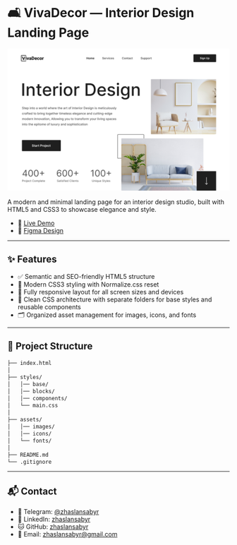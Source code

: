 # 🛋️ VivaDecor — Interior Design Landing Page

![Landing Page Preview](./assets/images/preview.jpg)

A modern and minimal landing page for an interior design studio, built with HTML5 and CSS3 to showcase elegance and style.

- 🔗 [Live Demo](https://zhaslansabyr.github.io/viva-decor/)
- 🎨 [Figma Design](https://www.figma.com/design/MjEPcushhpvDLJ9DDvEKRb/VivaDecor?node-id=0-1&t=V9GJ02r6KVFiKBaE-1)

---

## ✨ Features

- ✅ Semantic and SEO-friendly HTML5 structure
- 🎨 Modern CSS3 styling with Normalize.css reset
- 📱 Fully responsive layout for all screen sizes and devices
- 🧹 Clean CSS architecture with separate folders for base styles and reusable components
- 🗂️ Organized asset management for images, icons, and fonts

---

## 📁 Project Structure

```
├── index.html
│
├── styles/
│   │── base/
│   │── blocks/
│   │── components/
│   └── main.css
│
├── assets/
│   │── images/
│   │── icons/
│   └── fonts/
│
├── README.md
└── .gitignore
```

---

## 📬 Contact

- 📲 Telegram: [@zhaslansabyr](https://t.me/zhaslansabyr)
- 💼 LinkedIn: [zhaslansabyr](https://linkedin.com/in/zhaslansabyr)
- 🐱 GitHub: [zhaslansabyr](https://github.com/zhaslansabyr)
- 📧 Email: [zhaslansabyr@gmail.com](mailto:zhaslansabyr@gmail.com)
